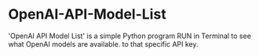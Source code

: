 # OpenAI-API-Model-List
'OpenAI API Model List' is a simple Python program RUN in Terminal to see what OpenAI models are available. to that specific API key.
